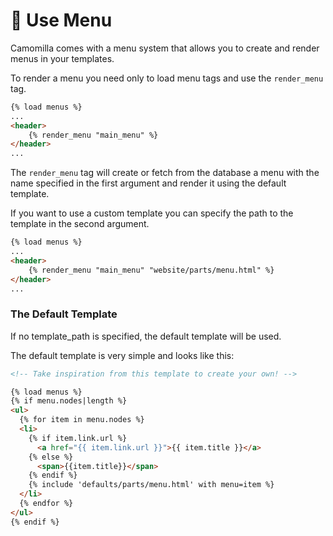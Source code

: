 # 🍜 Use Menu 

Camomilla comes with a menu system that allows you to create and render menus in your templates.

To render a menu you need only to load menu tags and use the `render_menu` tag.

```html
{% load menus %}
...
<header>
    {% render_menu "main_menu" %}
</header>
...
```
The `render_menu` tag will create or fetch from the database a menu with the name specified in the first argument and render it using the default template.

If you want to use a custom template you can specify the path to the template in the second argument.

```html
{% load menus %}
...
<header>
    {% render_menu "main_menu" "website/parts/menu.html" %}
</header>
...
```

### The Default Template
If no template_path is specified, the default template will be used.

The default template is very simple and looks like this: 


```html
<!-- Take inspiration from this template to create your own! -->

{% load menus %}
{% if menu.nodes|length %}
<ul>
  {% for item in menu.nodes %}
  <li>
    {% if item.link.url %}
      <a href="{{ item.link.url }}">{{ item.title }}</a>
    {% else %}
      <span>{{item.title}}</span>
    {% endif %}
    {% include 'defaults/parts/menu.html' with menu=item %} 
  </li>
  {% endfor %}
</ul>
{% endif %}
```




